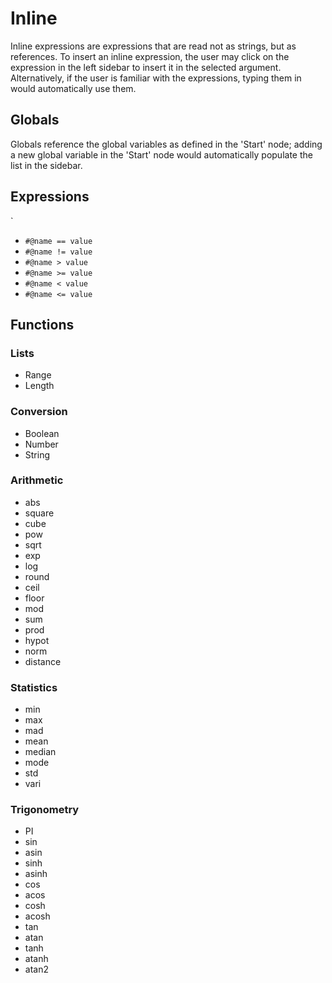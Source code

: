 # Inline

Inline expressions are expressions that are read not as strings, but as references. To insert an inline expression, the user may click on the expression in the left sidebar to insert it in the selected argument. Alternatively, if the user is familiar with the expressions, typing them in would automatically use them. 

## Globals

Globals reference the global variables as defined in the 'Start' node; adding a new global variable in the 'Start' node would automatically populate the list in the sidebar.

## Expressions
`
* `#@name == value`
* `#@name != value`
* `#@name > value`
* `#@name >= value`
* `#@name < value`
* `#@name <= value`

## Functions

### Lists

* Range
* Length

### Conversion

* Boolean
* Number
* String

### Arithmetic

* abs
* square
* cube
* pow
* sqrt
* exp
* log
* round
* ceil
* floor
* mod
* sum
* prod
* hypot
* norm
* distance

### Statistics

* min
* max
* mad
* mean
* median
* mode
* std
* vari

### Trigonometry

* PI
* sin
* asin
* sinh
* asinh
* cos
* acos
* cosh
* acosh
* tan
* atan
* tanh
* atanh
* atan2